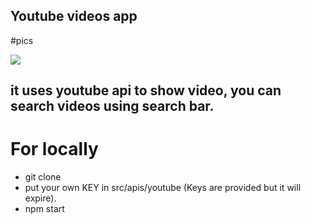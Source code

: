 ## Youtube videos app
#pics

![](https://github.com/Deepak00619/React-app-youtube-videps/blob/master/pic/yutbProjct.png)

## it uses youtube api to show video, you can search videos using search bar.

# For locally

- git clone
- put your own KEY in src/apis/youtube (Keys are provided but it will expire).
- npm start
